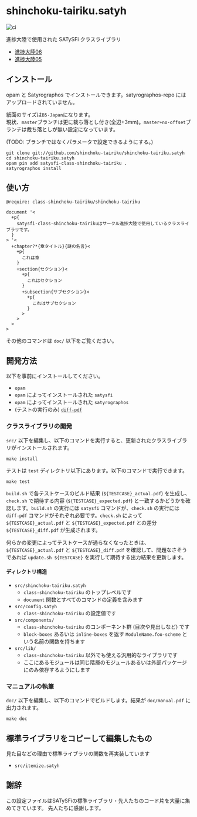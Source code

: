 # shinchoku-tairiku.satyh

![ci](https://github.com/shinchoku-tairiku/shinchoku-tairiku.satyh/workflows/ci/badge.svg)

進捗大陸で使用された SATySFi クラスライブラリ

- [進捗大陸06](../../tree/book06)
- [進捗大陸05](../../tree/book05)

## インストール

opam と Satyrographos でインストールできます。satyrographos-repo にはアップロードされていません。

紙面のサイズは`B5-Japan`になります。  
現状、`master`ブランチは更に裁ち落とし付き(全辺+3mm)。`master+no-offset`ブランチは裁ち落としが無い設定になっています。

(TODO: ブランチではなくパラメータで設定できるようにする。)

```
git clone git://github.com/shinchoku-tairiku/shinchoku-tairiku.satyh
cd shinchoku-tairiku.satyh
opam pin add satysfi-class-shinchoku-tairiku .
satyrographos install
```

## 使い方

```
@require: class-shinchoku-tairiku/shinchoku-tairiku

document '<
  +p{
    satysfi-class-shinchoku-tairikuはサークル進捗大陸で使用しているクラスライブラリです。
  }
> '<
  +chapter?*{章タイトル}{謎の名言}<
    +p{
      これは章
    }
    +section{セクション}<
      +p{
        これはセクション
      }
      +subsection{サブセクション}<
        +p{
          これはサブセクション
        }
      >
    >
  >
>
```

その他のコマンドは `doc/` 以下をご覧ください。

## 開発方法

以下を事前にインストールしてください。

- `opam`
- `opam` によってインストールされた `satysfi`
- `opam` によってインストールされた `satyrographos`
- (テストの実行のみ) [`diff-pdf`](https://github.com/vslavik/diff-pdf)

### クラスライブラリの開発

`src/` 以下を編集し、以下のコマンドを実行すると、更新されたクラスライブラリがインストールされます。

```
make install
```

テストは `test` ディレクトリ以下にあります。以下のコマンドで実行できます。

```
make test
```

`build.sh` で各テストケースのビルド結果 (`${TESTCASE}_actual.pdf`) を生成し、`check.sh` で期待する内容 (`${TESTCASE}_expected.pdf`) と一致するかどうかを確認します。`build.sh` の実行には `satysfi` コマンドが、`check.sh` の実行には `diff-pdf` コマンドがそれぞれ必要です。`check.sh` によって `${TESTCASE}_actual.pdf` と `${TESTCASE}_expected.pdf` との差分 `${TESTCASE}_diff.pdf` が生成されます。

何らかの変更によってテストケースが通らなくなったときは、`${TESTCASE}_actual.pdf` と `${TESTCASE}_diff.pdf` を確認して、問題なさそうであれば `update.sh ${TESTCASE}` を実行して期待する出力結果を更新します。

#### ディレクトリ構造

- `src/shinchoku-tairiku.satyh`
  - `class-shinchoku-tairiku` のトップレベルです
  - `document` 関数とすべてのコマンドの定義を含みます
- `src/config.satyh`
  - `class-shinchoku-tairiku` の設定値です
- `src/components/`
  - `class-shinchoku-tairiku` のコンポーネント群 (目次や見出しなど) です
  - `block-boxes` あるいは `inline-boxes` を返す `ModuleName.foo-scheme` という名前の関数を持ちます
- `src/lib/`
  - `class-shinchoku-tairiku` 以外でも使える汎用的なライブラリです
  - ここにあるモジュールは同じ階層のモジュールあるいは外部パッケージにのみ依存するようにします

### マニュアルの執筆

`doc/` 以下を編集し、以下のコマンドでビルドします。結果が `doc/manual.pdf` に出力されます。

```
make doc
```

## 標準ライブラリをコピーして編集したもの

見た目などの理由で標準ライブラリの関数を再実装しています

- `src/itemize.satyh`

## 謝辞

この設定ファイルはSATySFiの標準ライブラリ・先人たちのコード片を大量に集めてきています。
先人たちに感謝します。
